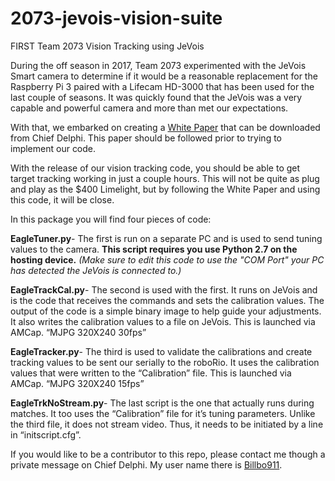 # 2073-jevois-vision-suite

FIRST Team 2073 Vision Tracking using JeVois

During the off season in 2017, Team 2073 experimented with the JeVois Smart camera to determine if it would be a reasonable replacement for the Raspberry Pi 3 paired with a Lifecam HD-3000 that has been used for the last couple of seasons. It was quickly found that the JeVois was a very capable and powerful camera and more than met our expectations.

With that, we embarked on creating a [White Paper](https://www.chiefdelphi.com/media/papers/3405) that can be downloaded from Chief Delphi. This paper should be followed prior to trying to implement our code.

With the release of our vision tracking code, you should be able to get target tracking working in just a couple hours. This will not be quite as plug and play as the $400 Limelight, but by following the White Paper and using this code, it will be close.

In this package you will find four pieces of code: 

**EagleTuner.py**-
The first is run on a separate PC and is used to send tuning values to the camera. **This script requires you use Python 2.7 on the hosting device.**
 *(Make sure to edit this code to use the "COM Port" your PC has detected the JeVois is connected to.)*

**EagleTrackCal.py**-
The second is used with the first. It runs on JeVois and is the code that receives the commands and sets the calibration values. The output of the code is a simple binary image to help guide your adjustments. It also writes the calibration values to a file on JeVois. This is launched via AMCap. “MJPG 320X240 30fps”


**EagleTracker.py**-
The third is used to validate the calibrations and create tracking values to be sent our serially to the roboRio. It uses the calibration values that were written to the “Calibration” file. This is launched via AMCap. “MJPG 320X240 15fps”


**EagleTrkNoStream.py**-
The last script is the one that actually runs during matches. It too uses the “Calibration” file for it’s tuning parameters. Unlike the third file, it does not stream video. Thus, it needs to be initiated by a line in “initscript.cfg”.

If you would like to be a contributor to this repo, please contact me though a private message on Chief Delphi. My user name there is [Billbo911](https://www.chiefdelphi.com/forums/member.php?u=10773).



